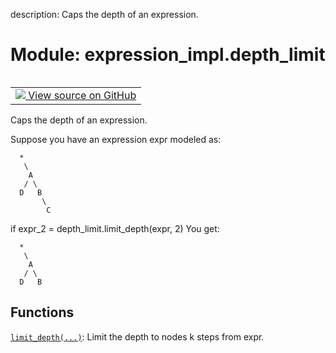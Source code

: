 description: Caps the depth of an expression.

<div itemscope itemtype="http://developers.google.com/ReferenceObject">
<meta itemprop="name" content="expression_impl.depth_limit" />
<meta itemprop="path" content="Stable" />
</div>

# Module: expression_impl.depth_limit

<!-- Insert buttons and diff -->

<table class="tfo-notebook-buttons tfo-api nocontent" align="left">
<td>
  <a target="_blank" href="https://github.com/google/struct2tensor/blob/master/struct2tensor/expression_impl/depth_limit.py">
    <img src="https://www.tensorflow.org/images/GitHub-Mark-32px.png" />
    View source on GitHub
  </a>
</td>
</table>



Caps the depth of an expression.


Suppose you have an expression expr modeled as:

```
  *
   \
    A
   / \
  D   B
       \
        C
```

if expr_2 = depth_limit.limit_depth(expr, 2)
You get:

```
  *
   \
    A
   / \
  D   B
```

## Functions

[`limit_depth(...)`](../expression_impl/depth_limit/limit_depth.md): Limit the depth to nodes k steps from expr.
